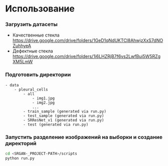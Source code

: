 # Использование

### Загрузить датасеты

* Качественные стекла https://drive.google.com/drive/folders/1GeD1qNdUKTCl8AhwjzXxS7dNOZuhhyeA
* Дефектные стекла https://drive.google.com/drive/folders/1i6LHZRjB7f6vs2LwfBui5W5RZgXM5LmW

### Подготовить директории

```text
- data
    - pleural_cells
        - all
            - img1.jpg
            - img2.jpg
            ...
        - train_sample (generated via run.py)
        - test_sample (generated via run.py)
        - SRResNet_v1 (generated via run.py)
        - test (generated via run.py)
```

### Запустить разделение изображений на выборки и создание директорий

```bash
cd <SRGAN-_PROJECT-PATH>/scripts
python run.py
```